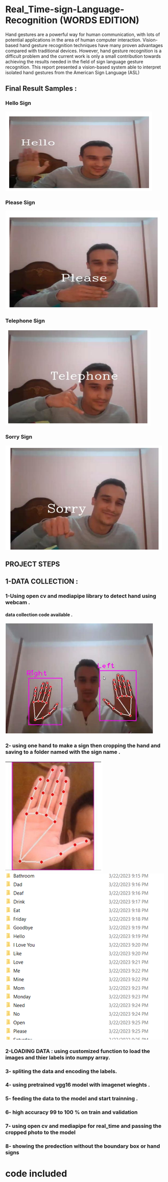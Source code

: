 # Real_Time-sign-Language-Recognition (WORDS EDITION)


Hand gestures are a powerful way for human communication, with lots of 
potential applications in the area of human computer interaction. Vision-based
hand gesture recognition techniques have many proven advantages compared 
with traditional devices. However, hand gesture recognition is a difficult 
problem and the current work is only a small contribution towards achieving 
the results needed in the field of sign language gesture recognition. This report 
presented a vision-based system able to interpret isolated hand gestures from 
the American Sign Language (ASL)
## Final Result Samples :
### Hello Sign
![](./hello.png)
### Please Sign
![](./please.png)
### Telephone Sign
![](./telephone.png)
### Sorry Sign
![](./sorry.png)
## PROJECT STEPS
## 1-DATA COLLECTION : 
### 1-Using open cv and  mediapipe library to detect hand using webcam .
#### data collection code available .
![](./collect.png)
### 2- using one hand to make a sign then cropping the hand and saving to a folder named with the sign name .
![](./crop.png)
![](./datasample.png)
### 2-LOADING DATA : using customized function to load the images and thier labels into numpy array.
### 3- spliting the data and encoding the labels.
### 4- using pretrained vgg16 model with imagenet wieghts .
### 5- feeding the data to the model and start trainning .
### 6- high accuracy 99 to 100 % on train and validation
### 7- using open cv and mediapipe for real_time and passing the cropped photo to the model 
### 8- showing the predection without the boundary box or hand signs
# code included 
